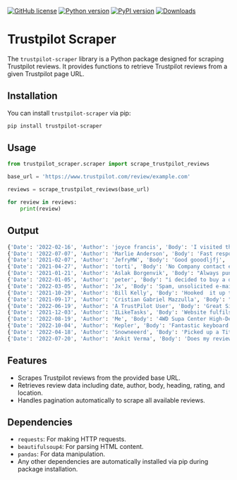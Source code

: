 [![GitHub license](https://img.shields.io/github/license/irfanalidv/trustpilot_scraper)](https://github.com/irfanalidv/trustpilot_scraper/blob/main/LICENSE)
[![Python version](https://img.shields.io/badge/python-3.7%20%7C%203.8%20%7C%203.9%20%7C%203.10%20%7C%203.11-blue.svg)](https://pypi.org/project/trustpilot-scraper/)
[![PyPI version](https://badge.fury.io/py/trustpilot-scraper.svg)](https://pypi.org/project/trustpilot-scraper/)
[![Downloads](https://static.pepy.tech/badge/trustpilot-scraper/week)](https://pepy.tech/project/trustpilot-scraper)

# Trustpilot Scraper

The `trustpilot-scraper` library is a Python package designed for scraping Trustpilot reviews. It provides functions to retrieve Trustpilot reviews from a given Trustpilot page URL.

## Installation

You can install `trustpilot-scraper` via pip:

```bash
pip install trustpilot-scraper
```

## Usage

```python
from trustpilot_scraper.scraper import scrape_trustpilot_reviews

base_url = 'https://www.trustpilot.com/review/example.com'

reviews = scrape_trustpilot_reviews(base_url)

for review in reviews:
    print(review)

```
## Output

```python
{'Date': '2022-02-16', 'Author': 'joyce francis', 'Body': 'I visited the Farnborough CR branch and was served by a young lady called Anna who was patient and friendly and also solved a huge problem for me...  great response... \nI would suggest when you visit ask for this young lady.. great customer service...\nOld Black Lady !', 'Heading': 'I visited the Farnborough CR branch and…', 'Rating': 5, 'Location': 'GB'}
{'Date': '2022-07-07', 'Author': 'Marlie Anderson', 'Body': 'Fast response times and excellent client service. I would be delighted to work with them again.', 'Heading': 'Fast response times and excellent…', 'Rating': 5, 'Location': 'US'}
{'Date': '2021-02-07', 'Author': 'JefryMW', 'Body': 'Good gooodljfj', 'Heading': 'Good gooodljfj', 'Rating': 5, 'Location': 'CZ'}
{'Date': '2021-04-27', 'Author': 'torti', 'Body': 'No Company contact exists. Self here fake trusts. No damage on parcels? They dont send parcels maybe system works but rest of this company that noone know who it is isnt serious.\nMake a imressum contact company name where the companys home adress etc.', 'Heading': 'No Company contact exists', 'Rating': 1, 'Location': 'DE'}
{'Date': '2021-01-21', 'Author': 'Aslak Borgenvik', 'Body': "Always punctual. Never any damage on parcels. Cheap, fast and trustworthy, I can't wait for a bigger expand on clienta.", 'Heading': 'Always punctual', 'Rating': 5, 'Location': 'NO'}
{'Date': '2022-01-05', 'Author': 'peter', 'Body': "i decided to buy a draw fridge 2/1/22 took it home installed it unit wouldn't cool faulty cooling system took it back next day, day 2 unit replaced and installed and tested while at the 4x4 centre all working got home filled fridge all good, day 3 fridge not cold error code E3 took it back and put it on test, day 4 got phone call cooling system faulty given refund now back to my old system. really wanted draw fridge as it fitted and looked good and took up less room", 'Heading': 'disappointed draw fridge', 'Rating': 2, 'Location': 'AU'}
{'Date': '2022-03-05', 'Author': 'Jx', 'Body': 'Spam, unsolicited e-mail without any option to unsubscribe.', 'Heading': 'Spam', 'Rating': 1, 'Location': 'PT'}
{'Date': '2021-10-29', 'Author': 'Bill Kelly', 'Body': 'Hooked  it up to my Companion 70 amp lithium power pack that I use to run my Engels 45 litre fridge. Does a great job. More power gong in than  coming out. Make sure you don’t use the regulator supplied because the companion power pack has its own regulator.', 'Heading': '200 watt solar blanket.', 'Rating': 5, 'Location': 'AU'}
{'Date': '2021-09-17', 'Author': 'Cristian Gabriel Mazzulla', 'Body': "Fulfills its function 100% \nit's just an example page xD", 'Heading': 'It is perfect!', 'Rating': 5, 'Location': 'AR'}
{'Date': '2022-06-19', 'Author': 'A TrustPilot User', 'Body': 'Great Site! This is the Example Domain.', 'Heading': 'Great Site', 'Rating': 5, 'Location': 'CA'}
{'Date': '2021-12-03', 'Author': 'ILikeTasks', 'Body': 'Website fulfils its job', 'Heading': 'example', 'Rating': 5, 'Location': 'US'}
{'Date': '2022-08-19', 'Author': 'Me', 'Body': '4WD Supa Center High-Def Dash Camera\nI bought this 2 years ago at first it was good it captured everything but after the first month I started Noticing Sun Glitches where the screen would just white out,\nIn the first summer in Victoria it just shut down over 30c it would heat up in the sun and just stop recording\nVery poor quality $45 I payed after 6 month I tossed it in the Bin 1*', 'Heading': '4WD Supa Center High-Def Dash Camera', 'Rating': 1, 'Location': 'AU'}
{'Date': '2022-10-04', 'Author': 'Kepler', 'Body': 'Fantastic keyboard for the price, for the 1st time using a 60% TKL keyboard and I am adapting quite well, also 1st time using mechanical keys and enjoying a lot these Outemu pro red switches.\nThis Keyboard is solid, well made and it is simple and easy to use. The only downside for me is the lack of control the intensity of the RGB lighting at hardware level.', 'Heading': 'Fantastic keyboard for the price', 'Rating': 4, 'Location': 'PT'}
{'Date': '2022-04-18', 'Author': 'Snowneeerd', 'Body': 'Picked up a Titan rear drawer. When I got home an opened it, the side was dented. No problems getting it swapped. Got the second one home, this was also dented. Going to ask them to check the third one before I take it. Obvious quality control issues.', 'Heading': 'Two dented Titan rear drawers 4WD Supa Centre', 'Rating': 2, 'Location': 'AU'}
{'Date': '2022-07-20', 'Author': 'Ankit Verma', 'Body': 'Does my review even count???', 'Heading': 'Does my review even count???', 'Rating': 4, 'Location': 'IN'}
```

## Features

- Scrapes Trustpilot reviews from the provided base URL.
- Retrieves review data including date, author, body, heading, rating, and location.
- Handles pagination automatically to scrape all available reviews.

## Dependencies

- `requests`: For making HTTP requests.
- `beautifulsoup4`: For parsing HTML content.
- `pandas`: For data manipulation.
- Any other dependencies are automatically installed via pip during package installation.
